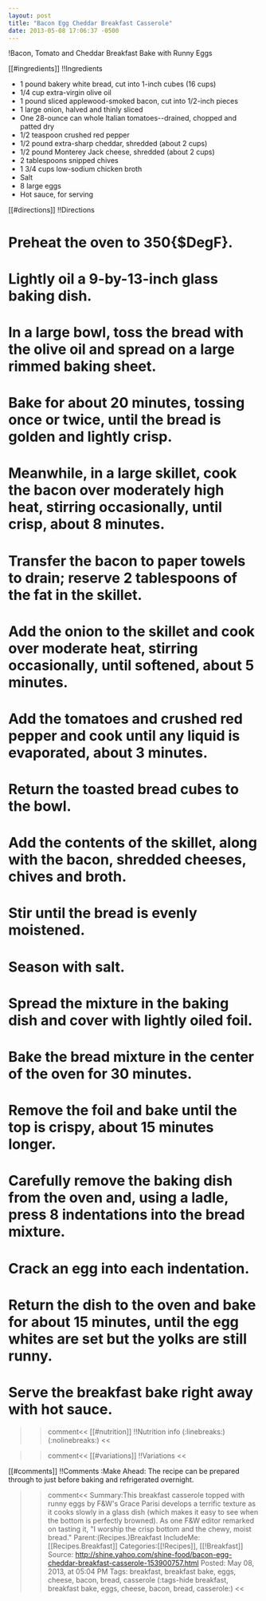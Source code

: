 ```yaml
---
layout: post
title: "Bacon Egg Cheddar Breakfast Casserole"
date: 2013-05-08 17:06:37 -0500
---
```

!Bacon, Tomato and Cheddar Breakfast Bake with Runny Eggs

[[#ingredients]]
!!Ingredients
* 1 pound bakery white bread, cut into 1-inch cubes (16 cups)
* 1/4 cup extra-virgin olive oil
* 1 pound sliced applewood-smoked bacon, cut into 1/2-inch pieces
* 1 large onion, halved and thinly sliced
* One 28-ounce can whole Italian tomatoes--drained, chopped and patted dry
* 1/2 teaspoon crushed red pepper
* 1/2 pound extra-sharp cheddar, shredded (about 2 cups)
* 1/2 pound Monterey Jack cheese, shredded (about 2 cups)
* 2 tablespoons snipped chives
* 1 3/4 cups low-sodium chicken broth
* Salt
* 8 large eggs
* Hot sauce, for serving


[[#directions]]
!!Directions

# Preheat the oven to 350{$DegF}.
# Lightly oil a 9-by-13-inch glass baking dish.
# In a large bowl, toss the bread with the olive oil and spread on a large rimmed baking sheet.
# Bake for about 20 minutes, tossing once or twice, until the bread is golden and lightly crisp.

# Meanwhile, in a large skillet, cook the bacon over moderately high heat, stirring occasionally, until crisp, about 8 minutes.
# Transfer the bacon to paper towels to drain; reserve 2 tablespoons of the fat in the skillet.

# Add the onion to the skillet and cook over moderate heat, stirring occasionally, until softened, about 5 minutes.
# Add the tomatoes and crushed red pepper and cook until any liquid is evaporated, about 3 minutes.

# Return the toasted bread cubes to the bowl.
# Add the contents of the skillet, along with the bacon, shredded cheeses, chives and broth.
# Stir until the bread is evenly moistened.
# Season with salt.
# Spread the mixture in the baking dish and cover with lightly oiled foil.

# Bake the bread mixture in the center of the oven for 30 minutes.
# Remove the foil and bake until the top is crispy, about 15 minutes longer.
# Carefully remove the baking dish from the oven and, using a ladle, press 8 indentations into the bread mixture.
# Crack an egg into each indentation.
# Return the dish to the oven and bake for about 15 minutes, until the egg whites are set but the yolks are still runny.
# Serve the breakfast bake right away with hot sauce.


>>comment<<
[[#nutrition]]
!!Nutrition info
(:linebreaks:)
(:nolinebreaks:)
>><<

>>comment<<
[[#variations]]
!!Variations
>><<


[[#comments]]
!!Comments
:Make Ahead: The recipe can be prepared through to just before baking and refrigerated overnight.


>>comment<<
Summary:This breakfast casserole topped with runny eggs by F&W's Grace Parisi develops a terrific texture as it cooks slowly in a glass dish (which makes it easy to see when the bottom is perfectly browned). As one F&W editor remarked on tasting it, "I worship the crisp bottom and the chewy, moist bread."
Parent:(Recipes.)Breakfast
IncludeMe:[[Recipes.Breakfast]]
Categories:[[!Recipes]], [[!Breakfast]]
Source: http://shine.yahoo.com/shine-food/bacon-egg-cheddar-breakfast-casserole-153900757.html
Posted: May 08, 2013, at 05:04 PM
Tags: breakfast, breakfast bake, eggs, cheese, bacon, bread, casserole
(:tags-hide breakfast, breakfast bake, eggs, cheese, bacon, bread, casserole:)
>><<


